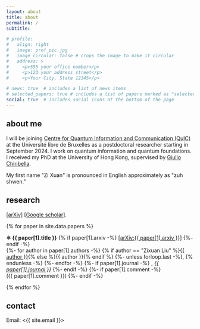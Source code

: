 ```yaml
---
layout: about
title: about
permalink: /
subtitle: 

# profile:
#   align: right
#   image: prof_pic.jpg
#   image_circular: false # crops the image to make it circular
#   address: >
#     <p>555 your office number</p>
#     <p>123 your address street</p>
#     <p>Your City, State 12345</p>

# news: true  # includes a list of news items
# selected_papers: true # includes a list of papers marked as "selected={true}"
social: true  # includes social icons at the bottom of the page
---
```


## about me
I will be joining [Centre for Quantum Information and Communication (QuIC)](http://quic.ulb.ac.be) at the Université libre de Bruxelles as a postdoctoral researcher starting in September 2024.
I work on quantum information and quantum foundations. 
I received my PhD at the University of Hong Kong, supervised by [Giulio Chiribella](https://qici.weebly.com/giulio-chiribella.html). 

My first name "Zi Xuan" is pronounced in English approximately as "zuh shwen."

## research
[[arXiv]](http://arxiv.org/a/liu_z_19) [[Google scholar]](https://scholar.google.com/citations?user=cdxZIzQAAAAJ).

{% for paper in site.data.papers %}
  <p>
  <b>⚛ {{ paper[1].title }}</b>
  {% if paper[1].arxiv -%}
    <a href="https://arxiv.org/abs/{{ paper[1].arxiv }}">[arXiv:{{ paper[1].arxiv }}]</a>
  {%- endif -%}
  <br>
  {%- for author in paper[1].authors -%}
    {% if author == "Zixuan Liu" %}<u>{{ author }}</u>{% else %}{{ author }}{% endif %}
    {%- unless forloop.last -%}, {% endunless -%}
  {%- endfor -%}
  {%- if paper[1].journal -%}
    , <i><a href="{{ paper[1].doi }}">{{ paper[1].journal }}</a></i>
  {%- endif -%}
  {%- if paper[1].comment -%}
    <br>
    ({{ paper[1].comment }})
  {%- endif -%}
  </p>
{% endfor %}

## contact
Email: <{{ site.email }}>